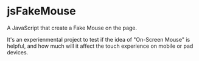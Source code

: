 jsFakeMouse
==============

A JavaScript that create a Fake Mouse on the page.



It's an experienmental project to test if the idea of "On-Screen Mouse" is helpful, and how much will it affect the touch experience on mobile or pad devices.
